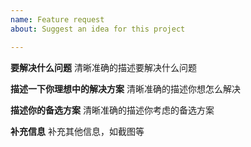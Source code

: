 ```yaml
---
name: Feature request
about: Suggest an idea for this project

---
```


**要解决什么问题**
清晰准确的描述要解决什么问题

**描述一下你理想中的解决方案**
清晰准确的描述你想怎么解决

**描述你的备选方案**
清晰准确的描述你考虑的备选方案

**补充信息**
补充其他信息，如截图等
